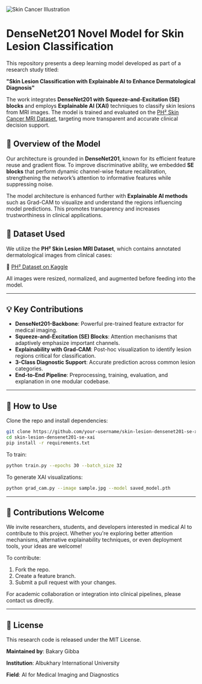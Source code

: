 ![Skin Cancer Illustration](https://media.istockphoto.com/id/1394087536/vector/skin-cancer-concept.jpg?s=612x612&w=0&k=20&c=79hlaj3WkcN67UkBZWoeHCnexXH86SDWoUkGId7e7Gs=)



# DenseNet201 Novel Model for Skin Lesion Classification

This repository presents a deep learning model developed as part of a research study titled:

**"Skin Lesion Classification with Explainable AI to Enhance Dermatological Diagnosis"**

The work integrates **DenseNet201 with Squeeze-and-Excitation (SE) blocks** and employs **Explainable AI (XAI)** techniques to classify skin lesions from MRI images. The model is trained and evaluated on the [PH² Skin Cancer MRI Dataset](https://www.kaggle.com/datasets/rashidul0/ph2-skin-cancer-classification), targeting more transparent and accurate clinical decision support.


## 🧠 Overview of the Model

Our architecture is grounded in **DenseNet201**, known for its efficient feature reuse and gradient flow. To improve discriminative ability, we embedded **SE blocks** that perform dynamic channel-wise feature recalibration, strengthening the network’s attention to informative features while suppressing noise.

The model architecture is enhanced further with **Explainable AI methods** such as Grad-CAM to visualize and understand the regions influencing model predictions. This promotes transparency and increases trustworthiness in clinical applications.


## 📂 Dataset Used

We utilize the **PH² Skin Lesion MRI Dataset**, which contains annotated dermatological images from clinical cases:

📌 [PH² Dataset on Kaggle](https://www.kaggle.com/datasets/rashidul0/ph2-skin-cancer-classification)

All images were resized, normalized, and augmented before feeding into the model.

---

## 💡 Key Contributions

- **DenseNet201-Backbone**: Powerful pre-trained feature extractor for medical imaging.
- **Squeeze-and-Excitation (SE) Blocks**: Attention mechanisms that adaptively emphasize important channels.
- **Explainability with Grad-CAM**: Post-hoc visualization to identify lesion regions critical for classification.
- **3-Class Diagnostic Support**: Accurate prediction across common lesion categories.
- **End-to-End Pipeline**: Preprocessing, training, evaluation, and explanation in one modular codebase.

---

## 🚀 How to Use

Clone the repo and install dependencies:

```bash
git clone https://github.com/your-username/skin-lesion-densenet201-se-xai.git
cd skin-lesion-densenet201-se-xai
pip install -r requirements.txt
````

To train:

```bash
python train.py --epochs 30 --batch_size 32
```

To generate XAI visualizations:

```bash
python grad_cam.py --image sample.jpg --model saved_model.pth
```

---

## 🤝 Contributions Welcome

We invite researchers, students, and developers interested in medical AI to contribute to this project. Whether you're exploring better attention mechanisms, alternative explainability techniques, or even deployment tools, your ideas are welcome!

To contribute:

1. Fork the repo.
2. Create a feature branch.
3. Submit a pull request with your changes.

For academic collaboration or integration into clinical pipelines, please contact us directly.

---

## 📜 License

This research code is released under the MIT License.

**Maintained by**: Bakary Gibba

**Institution**: Albukhary International University

**Field**: AI for Medical Imaging and Diagnostics

```
